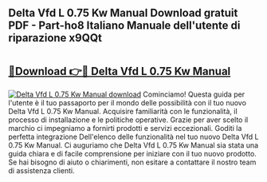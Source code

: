 ## Delta Vfd L 0.75 Kw Manual Download gratuit PDF - Part-ho8 Italiano Manuale dell'utente di riparazione x9QQt

# <h2><a href="http://dfeycz7.blite.top/?on=Delta+Vfd+L+0.75+Kw+Manual">🔗Download 👉🔴 Delta Vfd L 0.75 Kw Manual</a></h2>

[![Delta Vfd L 0.75 Kw Manual download](https://i.imgur.com/lujVjoI.png)](http://dfeycz7.blite.top/?on=Delta+Vfd+L+0.75+Kw+Manual)
Cominciamo! Questa guida per l'utente è il tuo passaporto per il mondo delle possibilità con il tuo nuovo Delta Vfd L 0.75 Kw Manual. Acquisire familiarità con le funzionalità, il processo di installazione e le politiche operative. Grazie per aver scelto il marchio ci impegniamo a fornirti prodotti e servizi eccezionali. Goditi la perfetta integrazione Dell'elenco delle funzionalità nel tuo nuovo Delta Vfd L 0.75 Kw Manual. Ci auguriamo che Delta Vfd L 0.75 Kw Manual sia stata una guida chiara e di facile comprensione per iniziare con il tuo nuovo prodotto. Se hai bisogno di aiuto o chiarimenti, non esitare a contattare il nostro team di assistenza clienti.
